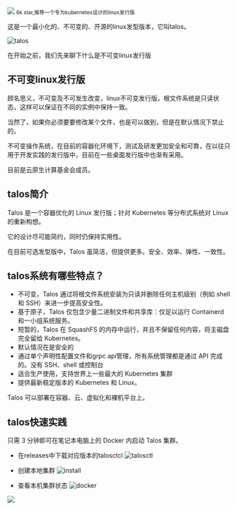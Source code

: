 <img src="/assets/image/240728-talos-1.png">
<small>6k star,推荐一个专为kubernetes设计的linux发行版</small>

这是一个最小化的、不可变的、开源的linux发型版本，它叫talos。

![talos](/assets/image/240728-talos.png)

在开始之前，我们先来聊下什么是不可变linux发行版

## 不可变linux发行版

顾名思义，不可变及不可发生改变，linux不可变发行版，根文件系统是只读状态，这样可以保证在不同的实例中保持一致。

当然了，如果你必须要要修改某个文件，也是可以做到，但是在默认情况下禁止的。

不可变操作系统，在目前的容器化环境下，测试及研发更加安全和可靠，在以往只用于开发实践的发行版中，目前在一些桌面发行版中也渐有采用。

目前是云原生计算基金会成员。

## talos简介

Talos 是一个容器优化的 Linux 发行版；针对 Kubernetes 等分布式系统对 Linux 的重新构想。

它的设计尽可能简约，同时仍保持实用性。

在目前可选发型版中，Talos 虽简洁，但提供更多。安全、效率、弹性、一致性。

## talos系统有哪些特点？

- 不可变，Talos 通过将根文件系统安装为只读并删除任何主机级别（例如 shell 和 SSH）来进一步提高安全性。
- 基于原子，Talos 仅包含少量二进制文件和共享库：仅足以运行 Containerd 和一小组系统服务。
- 短暂的，Talos 在 SquashFS 的内存中运行，并且不保留任何内容，将主磁盘完全留给 Kubernetes。
- 默认情况在是安全的
- 通过单个声明性配置文件和grpc api管理，所有系统管理都是通过 API 完成的。没有 SSH、shell 或控制台
- 适合生产使用，支持世界上一些最大的 Kubernetes 集群
- 提供最新稳定版本的 Kubernetes 和 Linux。

Talos 可以部署在容器、云、虚拟化和裸机平台上。

## talos快速实践

只需 3 分钟即可在笔记本电脑上的 Docker 内启动 Talos 集群。

- 在releases中下载对应版本的talosctcl
![talosctl](/assets/image/240728-talos-1.png)

- 创建本地集群
![install](/assets/image/240728-talos-2.png)

- 查看本机集群状态
![docker](/assets/image/240728-talos-3.png)

![](/assets/image/240728-talos-4.png)